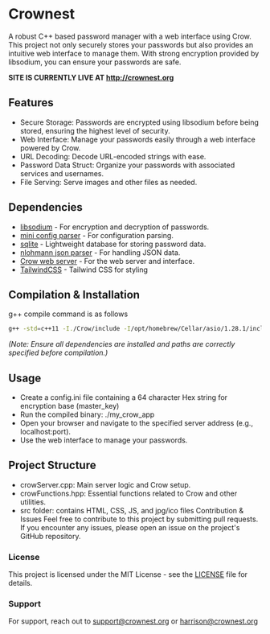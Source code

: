 # Crownest
A robust C++ based password manager with a web interface using Crow. This project not only securely stores your passwords but also provides an intuitive web interface to manage them. With strong encryption provided by libsodium, you can ensure your passwords are safe.

**SITE IS CURRENTLY LIVE AT <http://crownest.org>**

## Features
- Secure Storage: Passwords are encrypted using libsodium before being stored, ensuring the highest level of security.
- Web Interface: Manage your passwords easily through a web interface powered by Crow.
- URL Decoding: Decode URL-encoded strings with ease.
- Password Data Struct: Organize your passwords with associated services and usernames.
- File Serving: Serve images and other files as needed.
## Dependencies
- [libsodium](https://libsodium.gitbook.io/doc/) - For encryption and decryption of passwords.
- [mini config parser](https://github.com/hyperrealm/libconfig) - For configuration parsing.
- [sqlite](https://www.sqlite.org/index.html) - Lightweight database for storing password data.
- [nlohmann json parser](https://github.com/nlohmann/json) - For handling JSON data.
- [Crow web server](https://github.com/CrowCpp/Crow) - For the web server and interface.
- [TailwindCSS](https://tailwindcss.com) - Tailwind CSS for styling
## Compilation & Installation
g++ compile command is as follows

```bash
g++ -std=c++11 -I./Crow/include -I/opt/homebrew/Cellar/asio/1.28.1/include crowServer.cpp User.cpp -lsqlite3 -lsodium -lpthread -o my_crow_app
```
*(Note: Ensure all dependencies are installed and paths are correctly specified before compilation.)*

## Usage
- Create a config.ini file containing a 64 character Hex string for encryption base (master_key)
- Run the compiled binary: ./my_crow_app
- Open your browser and navigate to the specified server address (e.g., localhost:port).
- Use the web interface to manage your passwords.
## Project Structure
- crowServer.cpp: Main server logic and Crow setup.
- crowFunctions.hpp: Essential functions related to Crow and other utilities.
- src folder: contains HTML, CSS, JS, and jpg/ico files
Contribution & Issues
Feel free to contribute to this project by submitting pull requests. If you encounter any issues, please open an issue on the project's GitHub repository.

### License
This project is licensed under the MIT License - see the [LICENSE](LICENSE) file for details.

### Support
For support, reach out to <support@crownest.org> or <harrison@crownest.org>
